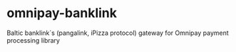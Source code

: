 # omnipay-banklink
Baltic banklink`s (pangalink, iPizza protocol) gateway for Omnipay payment processing library
